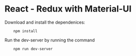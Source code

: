 # React - Redux with Material-UI

Download and install the dependenices:
```
    npm install
```

Run the dev-server by running the command
```
    npm run dev-server
```